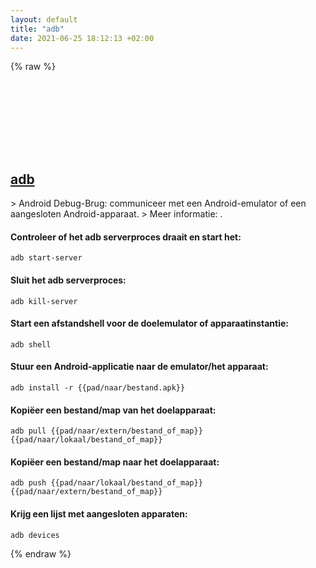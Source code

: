 ```yaml
---
layout: default
title: "adb"
date: 2021-06-25 18:12:13 +02:00
---
```

{% raw %}
<h2 id="adb">
  <a href="/nl/common/adb.html">adb</a> <a href="#adb"><svg class="icon">
    <use href="/assets/images/unicode_sprite.svg#link" />
  </svg></a>
</h2>
> Android Debug-Brug: communiceer met een Android-emulator of een aangesloten Android-apparaat.
> Meer informatie: <https://developer.android.com/studio/command-line/adb>.

#### Controleer of het adb serverproces draait en start het:
```shell
adb start-server
```
#### Sluit het adb serverproces:
```shell
adb kill-server
```
#### Start een afstandshell voor de doelemulator of apparaatinstantie:
```shell
adb shell
```
#### Stuur een Android-applicatie naar de emulator/het apparaat:
```shell
adb install -r {{pad/naar/bestand.apk}}
```
#### Kopiëer een bestand/map van het doelapparaat:
```shell
adb pull {{pad/naar/extern/bestand_of_map}} {{pad/naar/lokaal/bestand_of_map}}
```
#### Kopiëer een bestand/map naar het doelapparaat:
```shell
adb push {{pad/naar/lokaal/bestand_of_map}} {{pad/naar/extern/bestand_of_map}}
```
#### Krijg een lijst met aangesloten apparaten:
```shell
adb devices
```
{% endraw %}